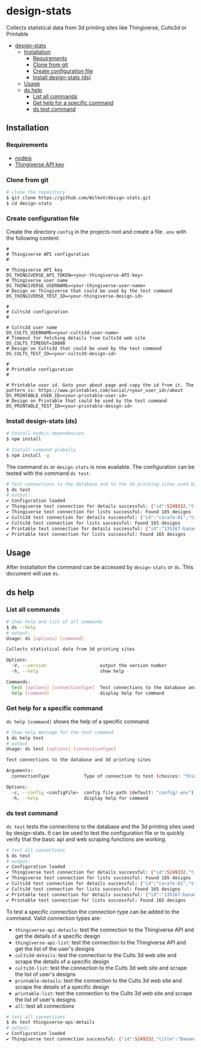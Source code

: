 # design-stats

Collects statistical data from 3d printing sites like Thingiverse, Cults3d or Printable

- [design-stats](#design-stats)
  - [Installation](#installation)
    - [Requirements](#requirements)
    - [Clone from git](#clone-from-git)
    - [Create configuration file](#create-configuration-file)
    - [Install design-stats (ds)](#install-design-stats-ds)
  - [Usage](#usage)
  - [ds help](#ds-help)
    - [List all commands](#list-all-commands)
    - [Get help for a specific command](#get-help-for-a-specific-command)
    - [ds test command](#ds-test-command)

## Installation

### Requirements

- [nodejs](https://nodejs.org/en/)
- [Thingiverse API key](https://www.thingiverse.com/developers/apps)

### Clone from git

```bash
# clone the repository
$ git clone https://github.com/WilkoV/design-stats.git
$ cd design-stats
```

### Create configuration file

Create the directory `config` in the projects root and create a file `.env` with the following content:

```properties
#
# Thingiverse API configuration
#

# Thingiverse API key
DS_THINGIVERSE_API_TOKEN=<your-thingiverse-API-key>
# Thingiverse user name
DS_THINGIVERSE_USERNAME=<your-thingiverse-user-name>
# Design on Thingiverse that could be used by the test command
DS_THINGIVERSE_TEST_ID=<your-thingiverse-design-id>

#
# Cults3d configuration
#

# Cults3d user name
DS_CULTS_USERNAME=<your-cults3d-user-name>
# Timeout for fetching details from Cults3d web site
DS_CULTS_TIMEOUT=10000
# Design on Cults3d that could be used by the test command
DS_CULTS_TEST_ID=<your-cults3d-design-id>

#
# Printable configuration
#

# Printable user id. Goto your about page and copy the id from it. The pattern is: https://www.printables.com/social/<your_user_id>/about
DS_PRINTABLE_USER_ID=<your-printable-user-id>
# Design on Printable that could be used by the test command
DS_PRINTABLE_TEST_ID=<your-printable-design-id>
```

### Install design-stats (ds)

```bash
# Install nodejs dependencies
$ npm install

# Install command globally 
$ npm install -g
```

The command `ds` or `design-stats` is now available. The configuration can be tested with the command `ds test`.

```bash
# Test connections to the database and to the 3d printing sites used by design-stats
$ ds test
# output:
✔ Configuration loaded
✔ Thingiverse test connection for details successful: {"id":5249332,"title":"Banana 01","downloads":126,"likes":13}
✔ Thingiverse test connection for lists successful: Found 165 designs
✔ Cults3d test connection for details successful: {"id":"carafe-01","title":"Carafe 01","downloads":"14","likes":"4"}
✔ Cults3d test connection for lists successful: Found 165 designs
✔ Printable test connection for details successful: {"id":"135167-banana-01","title":"Banana 01","downloads":"21","likes":"4"}
✔ Printable test connection for lists successful: Found 165 designs
```

## Usage

After installation the command can be accessed by `design-stats` or `ds`. This document will use `ds`.

## ds help

### List all commands

```bash
# Show help and list of all commands
$ ds --help
# output:
Usage: ds [options] [command]

Collects statistical data from 3d printing sites

Options:
  -V, --version                    output the version number
  -h, --help                       show help

Commands:
  test [options] [connectionType]  Test connections to the database and 3d printing sites
  help [command]                   display help for command

```

### Get help for a specific command

`ds help [command]` shows the help of a specific command.

```bash
# Show help message for the test command
$ ds help test
# output
Usage: ds test [options] [connectionType]

Test connections to the database and 3d printing sites

Arguments:
  connectionType             Type of connection to test (choices: "thingiverse-api-details", "thingiverse-api-list", "cults3d-details", "cults3d-list", "printable-details", "printable-list", "all", default: "all")

Options:
  -c, --config <configFile>  config file path (default: "config/.env")
  -h, --help                 display help for command
```

### ds test command

`ds test` tests the connections to the database and the 3d printing sites used by design-stats. It can be used to test the configuration file or to quickly verify that the basic api and web scraping functions are working.

```bash
# test all connections
$ ds test
# output:
✔ Configuration loaded
✔ Thingiverse test connection for details successful: {"id":5249332,"title":"Banana 01","downloads":126,"likes":13}
✔ Thingiverse test connection for lists successful: Found 165 designs
✔ Cults3d test connection for details successful: {"id":"carafe-01","title":"Carafe 01","downloads":"14","likes":"4"}
✔ Cults3d test connection for lists successful: Found 165 designs
✔ Printable test connection for details successful: {"id":"135167-banana-01","title":"Banana 01","downloads":"21","likes":"4"}
✔ Printable test connection for lists successful: Found 165 designs
```

To test a specific connection the connection type can be added to the command. Valid connection types are:

- `thingiverse-api-details`: test the connection to the Thingiverse API and get the details of a specific design
- `thingiverse-api-list`: test the connection to the Thingiverse API and get the list of the user's designs
- `cults3d-details`: test the connection to the Cults 3d web site and scrape the details of a specific design
- `cults3d-list`: test the connection to the Cults 3d web site and scrape the list of user's designs
- `printable-details`: test the connection to the Cults 3d web site and scrape the details of a specific design
- `printable-list`: test the connection to the Cults 3d web site and scrape the list of user's designs
- `all`: test all connections

```bash
# test all connections
$ ds test thingiverse-api-details
# output:
✔ Configuration loaded
✔ Thingiverse test connection successful: {"id":5249332,"title":"Banana 01","downloads":123,"likes":13}
```
